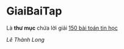 # GiaiBaiTap

Là __thư mục__ chứa lời giải [150 bài toán tin học](https://drive.google.com/file/d/1ql4cAdxg82BWsLAiV1qhPJOHniYehu-9/view?fbclid=IwAR20pD3M_EcLn-j_SaeuBqUtRR7FfrhZf8nO7U1lWmmDdGcdSNwh6GW3OOU)

_Lê Thành Long_
